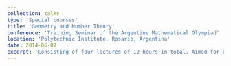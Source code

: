 ```yaml
---
collection: talks
type: 'Special courses'
title: 'Geometry and Number Theory'
conference: 'Training Seminar of the Argentine Mathematical Olympiad'
location: 'Polytechnic Institute, Rosario, Argentina'
date: 2014-06-07
excerpt: 'Consisting of four lectures of 12 hours in total. Aimed for both students and high school teachers, from June 7 to July 5, 2014.'
---
```

